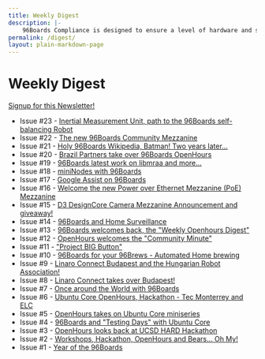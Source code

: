 ```yaml
---
title: Weekly Digest
description: |-
    96Boards Compliance is designed to ensure a level of hardware and software functionality and quality for the 96Boards Community Board program.
permalink: /digest/
layout: plain-markdown-page
---
```

# Weekly Digest

[Signup for this Newsletter!](http://eepurl.com/cswh4X)

- Issue #23 - [Inertial Measurement Unit, path to the 96Boards self-balancing Robot](http://eepurl.com/cZWipb)
- Issue #22 - [The new 96Boards Community Mezzanine](http://eepurl.com/cY-Qhb)
- Issue #21 - [Holy 96Boards Wikipedia, Batman! Two years later...](http://eepurl.com/cYi9iD)
- Issue #20 - [Brazil Partners take over 96Boards OpenHours](http://eepurl.com/cXvG5T)
- Issue #19 - [96Boards latest work on libmraa and more...](http://eepurl.com/cWG6xL)
- Issue #18 - [miniNodes with 96Boards](http://eepurl.com/cVXHoL)
- Issue #17 - [Google Assist on 96Boards](http://eepurl.com/cU_PMT)
- Issue #16 - [Welcome the new Power over Ethernet Mezzanine (PoE) Mezzanine](http://eepurl.com/cUlGRf)
- Issue #15 - [D3 DesignCore Camera Mezzanine Announcement and giveaway!](http://eepurl.com/cTwxjr)
- Issue #14 - [96Boards and Home Surveillance](http://eepurl.com/cSHnRb)
- Issue #13 - [96Boards welcomes back, the "Weekly Openhours Digest"](http://eepurl.com/cRnGyX)
- Issue #12 - [OpenHours welcomes the "Community Minute"](http://eepurl.com/cLanAX)
- Issue #11 - ["Project BIG Button"](http://eepurl.com/cJduhj)
- Issue #10 - [96Boards for your 96Brews - Automated Home brewing](http://eepurl.com/cH78jb)
- Issue #9  - [Linaro Connect Budapest and the Hungarian Robot Association!](http://eepurl.com/cGKh-r)
- Issue #8  - [Linaro Connect takes over Budapest!](http://eepurl.com/cFnF2n)
- Issue #7  - [Once around the World with 96Boards](http://eepurl.com/cErQoT)
- Issue #6  - [Ubuntu Core OpenHours, Hackathon - Tec Monterrey and ELC](http://eepurl.com/cDmJ4T)
- Issue #5  - [OpenHours takes on Ubuntu Core miniseries](http://eepurl.com/cCeZS5)
- Issue #4  - [96Boards and "Testing Days" with Ubuntu Core](http://eepurl.com/cAwDV5)
- Issue #3  - [OpenHours looks back at UCSD HARD Hackathon](http://us3.campaign-archive1.com/?u=14baaae786342d0d405ee59c2&id=8d9a76cc84)
- Issue #2  - [Workshops, Hackathon, OpenHours and Bears... Oh My!](http://eepurl.com/cyvHEH)
- Issue #1  - [Year of the 96Boards](http://eepurl.com/cxxyzr)
